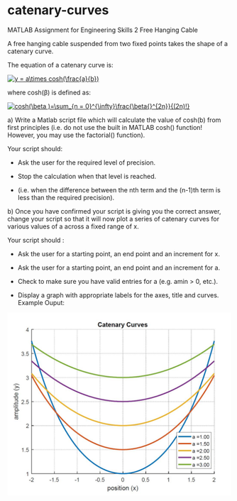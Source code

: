 # catenary-curves

MATLAB Assignment for Engineering Skills 2 
Free Hanging Cable

A free hanging cable suspended from two fixed points takes the shape of a catenary curve.

The equation of a catenary curve is:

<a href="https://www.codecogs.com/eqnedit.php?latex=y&space;=&space;a\times&space;cosh(\frac{a}{b})" target="_blank"><img src="https://latex.codecogs.com/gif.latex?y&space;=&space;a\times&space;cosh(\frac{a}{b})" title="y = a\times cosh(\frac{a}{b})" /></a>

where cosh(β) is defined as:

<a href="https://www.codecogs.com/eqnedit.php?latex=cosh(\beta&space;)=\sum_{n&space;=&space;0}^{\infty}\frac{\beta{}^{2n}}{(2n)!}" target="_blank"><img src="https://latex.codecogs.com/gif.latex?cosh(\beta&space;)=\sum_{n&space;=&space;0}^{\infty}\frac{\beta{}^{2n}}{(2n)!}" title="cosh(\beta )=\sum_{n = 0}^{\infty}\frac{\beta{}^{2n}}{(2n)!}" /></a>

a) Write a Matlab script file which will calculate the value of cosh(b) from first principles (i.e. do not use
the built in MATLAB cosh() function! However, you may use the factorial() function).

   Your script should:

   - Ask the user for the required level of precision.

   - Stop the calculation when that level is reached.

   - (i.e. when the difference between the nth term and the (n-1)th term is less than the required precision).

b) Once you have confirmed your script is giving you the correct answer, change your script so that it will
now plot a series of catenary curves for various values of a across a fixed range of x.

Your script should :

- Ask the user for a starting point, an end point and an increment for x.

- Ask the user for a starting point, an end point and an increment for a.

- Check to make sure you have valid entries for a (e.g. amin > 0, etc.).

- Display a graph with appropriate labels for the axes, title and curves. Example Ouput:

![](output.JPG)
